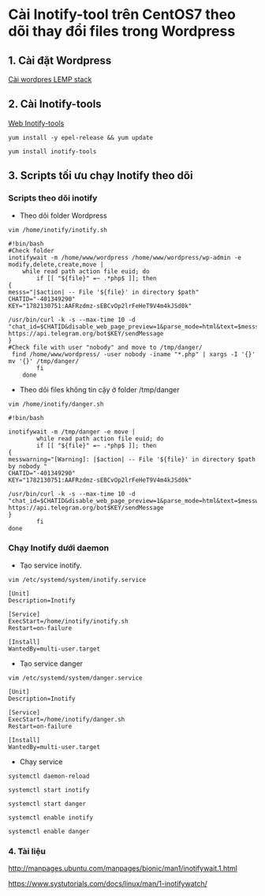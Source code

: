 # Cài Inotify-tool trên CentOS7 theo dõi thay đổi files trong Wordpress

## 1. Cài đặt Wordpress

[Cài wordpres LEMP stack](https://github.com/logan30051997/Install-webserver-CentOS7/tree/main/LEMP/wordpress)

## 2. Cài Inotify-tools

[Web Inotify-tools](https://github.com/inotify-tools/inotify-tools/wiki)

`yum install -y epel-release && yum update`

`yum install inotify-tools`

## 3. Scripts tối ưu chạy Inotify theo dõi

### Scripts theo dõi inotify

- Theo dõi folder Wordpress

`vim /home/inotify/inotify.sh`

```
#!bin/bash
#Check folder 
inotifywait -m /home/www/wordpress /home/www/wordpress/wp-admin -e modify,delete,create,move |
    while read path action file euid; do
        if [[ "${file}" =~ .*php$ ]]; then
{
messs="|$action| -- File '${file}' in directory $path"
CHATID="-401349290"
KEY="1782130751:AAFRzdmz-sEBCvOp2lrFeHeT9V4m4kJSd0k"

/usr/bin/curl -k -s --max-time 10 -d "chat_id=$CHATID&disable_web_page_preview=1&parse_mode=html&text=$messs" https://api.telegram.org/bot$KEY/sendMessage
}
#Check file with user "nobody" and move to /tmp/danger/
 find /home/www/wordpress/ -user nobody -iname "*.php" | xargs -I '{}' mv '{}' /tmp/danger/
        fi
    done
```

- Theo dõi files không tin cậy ở folder /tmp/danger

`vim /home/inotify/danger.sh`

```
#!bin/bash

inotifywait -m /tmp/danger -e move |
        while read path action file euid; do
        if [[ "${file}" =~ .*php$ ]]; then
{
messwarning="[Warning]: |$action| -- File '${file}' in directory $path by nobody "
CHATID="-401349290"
KEY="1782130751:AAFRzdmz-sEBCvOp2lrFeHeT9V4m4kJSd0k"

/usr/bin/curl -k -s --max-time 10 -d "chat_id=$CHATID&disable_web_page_preview=1&parse_mode=html&text=$messwarning" https://api.telegram.org/bot$KEY/sendMessage
}
        fi
done

```
### Chạy Inotify dưới daemon

- Tạo service inotify.

`vim /etc/systemd/system/inotify.service`

```
[Unit]
Description=Inotify

[Service]
ExecStart=/home/inotify/inotify.sh
Restart=on-failure

[Install]
WantedBy=multi-user.target
```
- Tạo service danger

`vim /etc/systemd/system/danger.service`

```
[Unit]
Description=Inotify

[Service]
ExecStart=/home/inotify/danger.sh
Restart=on-failure

[Install]
WantedBy=multi-user.target
```

- Chạy service 

`systemctl daemon-reload`

`systemctl start inotify`

`systemctl start danger`

`systemctl enable inotify`

`systemctl enable danger`

### 4. Tài liệu

http://manpages.ubuntu.com/manpages/bionic/man1/inotifywait.1.html

https://www.systutorials.com/docs/linux/man/1-inotifywatch/



